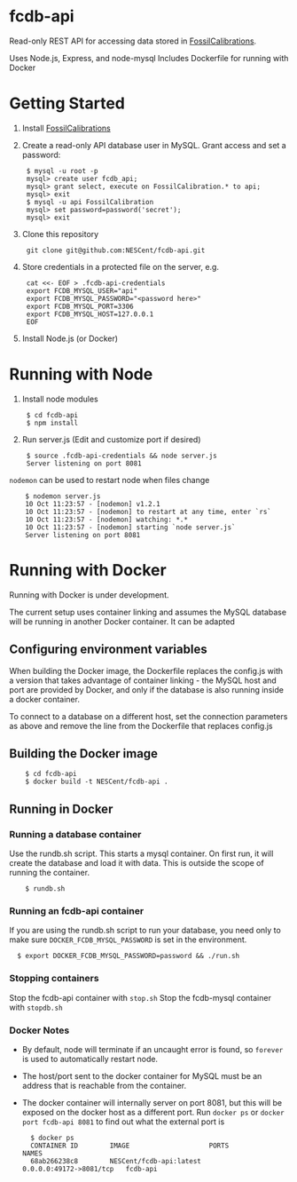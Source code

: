 fcdb-api
========

Read-only REST API for accessing data stored in [FossilCalibrations](https://github.com/NESCent/FossilCalibrations).

Uses Node.js, Express, and node-mysql
Includes Dockerfile for running with Docker

Getting Started
===============

1. Install [FossilCalibrations](https://github.com/NESCent/FossilCalibrations)
2. Create a read-only API database user in MySQL. Grant access and set a password:

        $ mysql -u root -p
        mysql> create user fcdb_api;
        mysql> grant select, execute on FossilCalibration.* to api;
        mysql> exit
        $ mysql -u api FossilCalibration
        mysql> set password=password('secret');
        mysql> exit

3. Clone this repository

        git clone git@github.com:NESCent/fcdb-api.git
        
4. Store credentials in a protected file on the server, e.g.

        cat <<- EOF > .fcdb-api-credentials
        export FCDB_MYSQL_USER="api"
        export FCDB_MYSQL_PASSWORD="<password here>"
        export FCDB_MYSQL_PORT=3306
        export FCDB_MYSQL_HOST=127.0.0.1
        EOF

5. Install Node.js (or Docker)

Running with Node
=================

1. Install node modules

        $ cd fcdb-api
        $ npm install
        
2. Run server.js (Edit and customize port if desired)

        $ source .fcdb-api-credentials && node server.js
        Server listening on port 8081
        
`nodemon` can be used to restart node when files change

        $ nodemon server.js 
        10 Oct 11:23:57 - [nodemon] v1.2.1
        10 Oct 11:23:57 - [nodemon] to restart at any time, enter `rs`
        10 Oct 11:23:57 - [nodemon] watching: *.*
        10 Oct 11:23:57 - [nodemon] starting `node server.js`
        Server listening on port 8081


Running with Docker
===================

Running with Docker is under development.

The current setup uses container linking and assumes the MySQL database will be running in another Docker container. It can be adapted 

## Configuring environment variables

When building the Docker image, the Dockerfile replaces the config.js with a version that takes advantage of container linking - the MySQL host and port are provided by Docker, and only if the database is also running inside a docker container.

To connect to a database on a different host, set the connection parameters as above and remove the line from the Dockerfile that replaces config.js

## Building the Docker image

        $ cd fcdb-api
        $ docker build -t NESCent/fcdb-api .

## Running in Docker

### Running a database container

Use the rundb.sh script. This starts a mysql container. On first run, it will create the database and load it with data. This is outside the scope of running the container.

        $ rundb.sh

### Running an fcdb-api container

If you are using the rundb.sh script to run your database, you need only to make sure `DOCKER_FCDB_MYSQL_PASSWORD` is set in the environment.

      $ export DOCKER_FCDB_MYSQL_PASSWORD=password && ./run.sh
      
### Stopping containers

Stop the fcdb-api container with `stop.sh`
Stop the fcdb-mysql container with `stopdb.sh`
      
### Docker Notes

- By default, node will terminate if an uncaught error is found, so `forever` is used to automatically restart node.
- The host/port sent to the docker container for MySQL must be an address that is reachable from the container.
- The docker container will internally server on port 8081, but this will be exposed on the docker host as a different port. Run `docker ps` or `docker port fcdb-api 8081` to find out what the external port is
      
        $ docker ps
        CONTAINER ID        IMAGE                    PORTS                     NAMES
        68ab266238c8        NESCent/fcdb-api:latest          0.0.0.0:49172->8081/tcp   fcdb-api     
